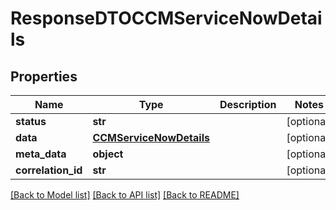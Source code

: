 # ResponseDTOCCMServiceNowDetails

## Properties
Name | Type | Description | Notes
------------ | ------------- | ------------- | -------------
**status** | **str** |  | [optional] 
**data** | [**CCMServiceNowDetails**](CCMServiceNowDetails.md) |  | [optional] 
**meta_data** | **object** |  | [optional] 
**correlation_id** | **str** |  | [optional] 

[[Back to Model list]](../README.md#documentation-for-models) [[Back to API list]](../README.md#documentation-for-api-endpoints) [[Back to README]](../README.md)

